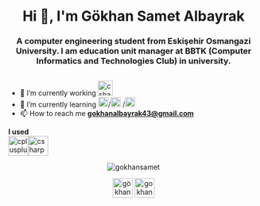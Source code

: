 <h1 align="center">Hi 👋, I'm Gökhan Samet Albayrak</h1>
<h3 align="center">A computer engineering student from Eskişehir Osmangazi University. I am education unit manager at BBTK (Computer Informatics and Technologies Club) in university.</h3>
<p align="left"> <img src="" /> </p>

- 🔭 I’m currently working <img src="https://user-images.githubusercontent.com/53264738/88378748-47259080-cdaa-11ea-8f60-807e8eb05702.png" alt="csharp" width="30" height="30"/>
- 🌱 I’m currently learning <img src="https://konpa.github.io/devicon/devicon.git/icons/html5/html5-original-wordmark.svg" width="20" height="20" alt="HTML"/>/<img src="https://konpa.github.io/devicon/devicon.git/icons/css3/css3-original-wordmark.svg" width="20" height="20" alt="HTML"/> /<img src="https://konpa.github.io/devicon/devicon.git/icons/javascript/javascript-original.svg" alt="Javascript" width="20" height="20" />
- 📫 How to reach me **gokhanalbayrak43@gmail.com**

<p align="left"><strong>I used</strong> <br><img src="https://user-images.githubusercontent.com/53264738/88379365-7dafdb00-cdab-11ea-8367-42a7899d50a7.png" alt="cplusplus" width="40" height="40"/><img src="https://user-images.githubusercontent.com/53264738/88378748-47259080-cdaa-11ea-8f60-807e8eb05702.png" alt="csharp" width="40" height="40"/> </p><p align="center"><img src="https://github-readme-stats.vercel.app/api?username=gokhansamet&show_icons=true" alt="gokhansamet" /> </p>

<p align="center">
<a href="https://www.linkedin.com/in/g%C3%B6khan-samet-albayrak-3b1229152/" target="blank"><img align="center" src="https://cdn.jsdelivr.net/npm/simple-icons@3.0.1/icons/linkedin.svg" alt="gökhan samet albayrak" height="40" width=40" /></a>
<a href="https://instagram.com/gokhansametalbayrak" target="blank"><img align="center" src="https://cdn.jsdelivr.net/npm/simple-icons@3.0.1/icons/instagram.svg" alt="gokhansametalbayrak" height="40" width="40" /></a>
</p>
